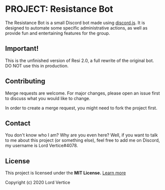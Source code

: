 # PROJECT: Resistance Bot

The Resistance Bot is a small Discord bot made using [discord.js](https://discord.js.org/). It is designed to automate some specific administrative actions, as well as provide fun and entertaining features for the group.

## Important!
This is the unfinished version of Resi 2.0, a full rewrite of the original bot. DO NOT use this in production.

## Contributing
Merge requests are welcome. For major changes, please open an issue first to discuss what you would like to change.  

In order to create a merge request, you might need to fork the project first.

## Contact
You don't know who I am? Why are you even here? Well, if you want to talk to me about this project (or something else), feel free to add me on Discord, my username is Lord Vertice#4078.

## License
This project is licensed under the **MIT License.** [Learn more](https://choosealicense.com/licenses/mit/)  

Copyright (c) 2020 Lord Vertice